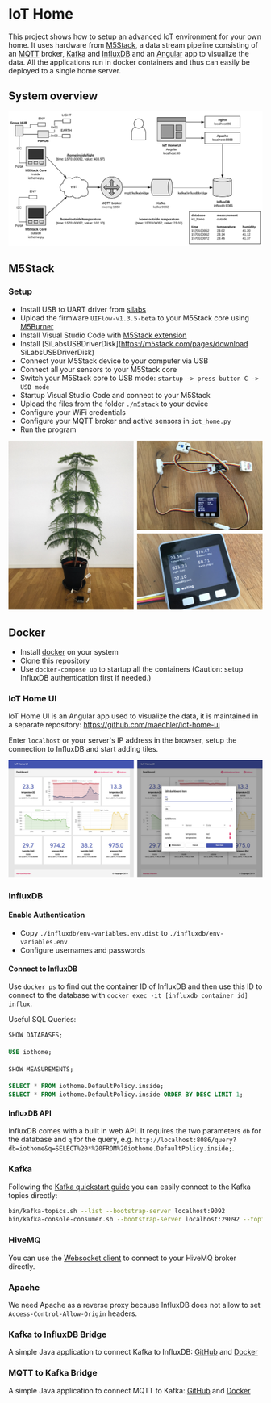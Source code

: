 # IoT Home

This project shows how to setup an advanced IoT environment for your own home. It uses hardware from [M5Stack](https://m5stack.com/), 
a data stream pipeline consisting of an [MQTT](http://mqtt.org/) broker, [Kafka](https://kafka.apache.org/) and [InfluxDB](https://www.influxdata.com/) and an [Angular](https://angular.io/) app to visualize the data.
All the applications run in docker containers and thus can easily be deployed to a single home server.

## System overview

![System overview](./images/overview.png)

## M5Stack

### Setup

- Install USB to UART driver from [silabs](https://www.silabs.com/products/development-tools/software/usb-to-uart-bridge-vcp-drivers)
- Upload the firmware `UIFlow-v1.3.5-beta` to your M5Stack core using [M5Burner](https://m5stack.com/pages/download)
- Install Visual Studio Code with [M5Stack extension](https://marketplace.visualstudio.com/items?itemName=curdeveryday.vscode-m5stack-mpy)
- Install [SiLabsUSBDriverDisk](https://m5stack.com/pages/download SiLabsUSBDriverDisk)
- Connect your M5Stack device to your computer via USB
- Connect all your sensors to your M5Stack core
- Switch your M5Stack core to USB mode: `startup -> press button C -> USB mode`
- Startup Visual Studio Code and connect to your M5Stack
- Upload the files from the folder `./m5stack` to your device
- Configure your WiFi credentials
- Configure your MQTT broker and active sensors in `iot_home.py`
- Run the program

![M5Stack setup](./images/m5stack.jpg)

## Docker

- Install [docker](https://docs.docker.com/install/) on your system
- Clone this repository
- Use `docker-compose up` to startup all the containers (Caution: setup InfluxDB authentication first if needed.)

### IoT Home UI

IoT Home UI is an Angular app used to visualize the data, it is maintained in a separate repository: https://github.com/maechler/iot-home-ui

Enter `localhost` or your server's IP address in the browser, setup the connection to InfluxDB and start adding tiles.

![IoT Home UI](./images/iot-home-ui.jpg)

### InfluxDB

#### Enable Authentication

- Copy `./influxdb/env-variables.env.dist` to `./influxdb/env-variables.env`
- Configure usernames and passwords 

#### Connect to InfluxDB

Use `docker ps` to find out the container ID of InfluxDB and then use this ID to connect to the database with `docker exec -it [influxdb container id] influx`.

Useful SQL Queries:

```sql
SHOW DATABASES;

USE iothome;

SHOW MEASUREMENTS;

SELECT * FROM iothome.DefaultPolicy.inside;
SELECT * FROM iothome.DefaultPolicy.inside ORDER BY DESC LIMIT 1;
```

#### InfluxDB API

InfluxDB comes with a built in web API. It requires the two parameters `db` for the database and `q` for the query, e.g. `http://localhost:8086/query?db=iothome&q=SELECT%20*%20FROM%20iothome.DefaultPolicy.inside;`.

### Kafka

Following the [Kafka quickstart guide](https://kafka.apache.org/quickstart) you can easily connect to the Kafka topics directly:

```bash
bin/kafka-topics.sh --list --bootstrap-server localhost:9092
bin/kafka-console-consumer.sh --bootstrap-server localhost:29092 --topic "home.*" --from-beginning`
```

### HiveMQ

You can use the [Websocket client](http://www.hivemq.com/demos/websocket-client/) to connect to your HiveMQ broker directly.

### Apache

We need Apache as a reverse proxy because InfluxDB does not allow to set `Access-Control-Allow-Origin` headers.

### Kafka to InfluxDB Bridge

A simple Java application to connect Kafka to InfluxDB: [GitHub](https://github.com/maechler/kafka2influxdbbridge) and [Docker](https://hub.docker.com/r/marmaechler/kafka2influxdbbridge)

### MQTT to Kafka Bridge

A simple Java application to connect MQTT to Kafka: [GitHub](https://github.com/maechler/mqtt2kafkabridge) and [Docker](https://hub.docker.com/r/marmaechler/mqtt2kafkabridge)
